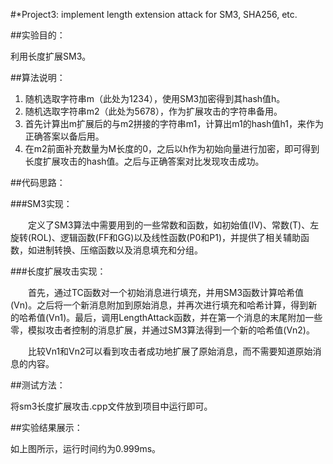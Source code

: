 #*Project3: implement length extension attack for SM3, SHA256, etc.
 
##实验目的：  

利用长度扩展SM3。  
  
##算法说明：  

1. 随机选取字符串m（此处为1234），使用SM3加密得到其hash值h。
2. 随机选取字符串m2（此处为5678），作为扩展攻击的字符串备用。
3. 首先计算出m扩展后的与m2拼接的字符串m1，计算出m1的hash值h1，来作为正确答案以备后用。
4. 在m2前面补充数量为M长度的0，之后以h作为初始向量进行加密，即可得到长度扩展攻击的hash值。之后与正确答案对比发现攻击成功。  
  
##代码思路：

###SM3实现：

&ensp;&ensp;&ensp;&ensp;定义了SM3算法中需要用到的一些常数和函数，如初始值(IV)、常数(T)、左旋转(ROL)、逻辑函数(FF和GG)以及线性函数(P0和P1)，并提供了相关辅助函数，如进制转换、压缩函数以及消息填充和分组。

###长度扩展攻击实现：

&ensp;&ensp;&ensp;&ensp;首先，通过TC函数对一个初始消息进行填充，并用SM3函数计算哈希值(Vn)。之后将一个新消息附加到原始消息，并再次进行填充和哈希计算，得到新的哈希值(Vn1)。最后，调用LengthAttack函数，并在第一个消息的末尾附加一些零，模拟攻击者控制的消息扩展，并通过SM3算法得到一个新的哈希值(Vn2)。

&ensp;&ensp;&ensp;&ensp;比较Vn1和Vn2可以看到攻击者成功地扩展了原始消息，而不需要知道原始消息的内容。
  
##测试方法：

将sm3长度扩展攻击.cpp文件放到项目中运行即可。  

##实验结果展示：
  
如上图所示，运行时间约为0.999ms。
